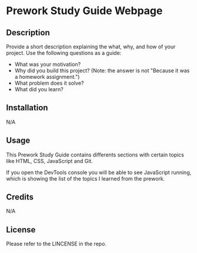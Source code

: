 # Prework Study Guide Webpage

## Description

Provide a short description explaining the what, why, and how of your project. Use the following questions as a guide:

- What was your motivation?
- Why did you build this project? (Note: the answer is not "Because it was a homework assignment.")
- What problem does it solve?
- What did you learn?

## Installation

N/A

## Usage

This Prework Study Guide contains differents sections with certain topics like HTML, CSS, JavaScript and Git.

If you open the DevTools console you will be able to see JavaScript running, which is showing the list of the topics I learned from the prework.

## Credits

N/A

## License

Please refer to the LINCENSE in the repo.
